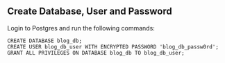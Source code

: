 ## Create Database, User and Password

Login to Postgres and run the following commands:

```postgresql
CREATE DATABASE blog_db;
CREATE USER blog_db_user WITH ENCRYPTED PASSWORD 'blog_db_passw0rd';
GRANT ALL PRIVILEGES ON DATABASE blog_db TO blog_db_user;
```